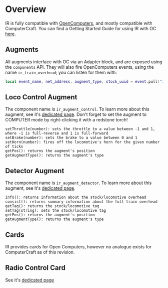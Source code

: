 # Overview
IR is fully compatible with [OpenComputers](https://www.curseforge.com/minecraft/mc-mods/opencomputers), and mostly compatible with ComputerCraft. You can find a Getting Started Guide for using IR with OC [here](immersiverailroading:wiki/en_us/open_computers.md).

## Augments
All augments interface with OC via an Adapter block, and are exposed using the `components` API. They will also fire OpenComputers events, using the name `ir_train_overhead`; you can listen for them with:
```lua
local event_name, net_address, augment_type, stock_uuid = event.pull("ir_train_overhead")
```

## Loco Control Augment
The component name is `ir_augment_control`. To learn more about this augment, see it's [dedicated page](immersiverailroading:wiki/en_us/augment_control.md). Don't forget to set the augment to COMPUTER mode by right-clicking it with a redstone torch!
```
setThrottle(number): sets the throttle to a value between -1 and 1, where -1 is full-reverse and 1 is full-forward
setBrake(number): sets the brake to a value between 0 and 1
setHorn(number): fires off the locomotive's horn for the given number of ticks
getPos(): returns the augment's position
getAugmentType(): returns the augment's type
```

## Detector Augment
The component name is `ir_augment_detector`. To learn more about this augment, see it's [dedicated page](immersiverailroading:wiki/en_us/augment_detector.md).

```
info(): returns information about the stock/locomotive overhead
consist(): returns summary information about the full train overhead
getTag(): returns the stock/locomotive tag
setTag(string): sets the stock/locomotive tag
getPos(): returns the augment's position
getAugmentType(): returns the augment's type
```

## Cards
IR provides cards for Open Computers, however no analogue exists for ComputerCraft as of this revision.

## Radio Control Card
See it's [dedicated page](immersiverailroading:wiki/en_us/opencomputers_train_radio_control_card.md)
